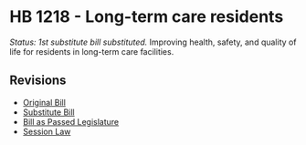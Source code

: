 # HB 1218 - Long-term care residents
*Status: 1st substitute bill substituted.*
Improving health, safety, and quality of life for residents in long-term care facilities.

## Revisions
* [Original Bill](1/)
* [Substitute Bill](S/)
* [Bill as Passed Legislature](S.PL/)
* [Session Law](S.SL/)